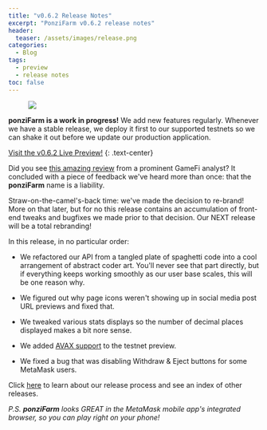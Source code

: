 ```yaml
---
title: "v0.6.2 Release Notes"
excerpt: "PonziFarm v0.6.2 release notes"
header:
  teaser: /assets/images/release.png
categories:
  - Blog
tags:
  - preview
  - release notes
toc: false
---
```


<figure class="align-left" style="margin-top: 10px; margin-bottom: 10px; width: 150px;">
    <img src="{{ site.url }}{{ site.baseurl }}/assets/images/release.png">
</figure>

**ponziFarm is a work in progress!** We add new features regularly. Whenever we have a stable release, we deploy it first to our supported testnets so we can shake it out before we update our production application.

<a class="btn btn--primary btn--large" href="https://app-git-preview-0-6-2-ponzifarm.vercel.app/" target="blank">Visit the v0.6.2 Live Preview!</a>
{:  .text-center}

Did you see [this amazing review](/blog/glowing-review) from a prominent GameFi analyst? It concluded with a piece of feedback we've heard more than once: that the **ponziFarm** name is a liability.

Straw-on-the-camel's-back time: we've made the decision to re-brand! More on that later, but for no this release contains an accumulation of front-end tweaks and bugfixes we made prior to that decision. Our NEXT release will be a total rebranding!

In this release, in no particular order:

* We refactored our API from a tangled plate of spaghetti code into a cool arrangement of abstract coder art. You'll never see that part directly, but if everything keeps working smoothly as our user base scales, this will be one reason why.

* We figured out why page icons weren't showing up in social media post URL previews and fixed that.

* We tweaked various stats displays so the number of decimal places displayed makes a bit nore sense.

* We added [AVAX support](https://preview.ponzifarm.com/avax) to the testnet preview.

* We fixed a bug that was disabling Withdraw & Eject buttons for some MetaMask users.

Click [here](/blog/releases) to learn about our release process and see an index of other releases.

_P.S. **ponziFarm** looks GREAT in the MetaMask mobile app's integrated browser, so you can play right on your phone!_